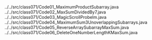 ../../src/class071/Code01_MaximumProductSubarray.java
../../src/class071/Code02_MaxSumDividedBy7.java
../../src/class071/Code03_MagicScrollProbelm.java
../../src/class071/Code04_MaximumSum3UnoverlappingSubarrays.java
../../src/class071/Code05_ReverseArraySubarrayMaxSum.java
../../src/class071/Code06_DeleteOneNumberLengthKMaxSum.java
